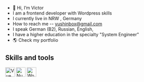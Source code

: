 - 👋 Hi, I’m Victor
- I am a frontend developer with Wordpress skills
- I currently live in NRW , Germany
- How to reach me -- yushinbox@gmail.com
- I speak German (B2), Russian, English, 
- I have a higher education in the specialty "System Engineer"
- 🌎 Check my portfolio

## Skills and tools
<span>
<img src="https://vuejs.org/images/logo.png" alt="Vue" width="30" />
</span>
<span>
<img src="https://github.com/nuxt.png?size=40" alt="Nuxt" width="30" />
</span>
<span>
<img src="https://github.com/WordPress.png?size=40" alt="WordPress" width="30" />
</span>



<!---
golfmar/golfmar is a ✨ special ✨ repository because its `README.md` (this file) appears on your GitHub profile.
You can click the Preview link to take a look at your changes.

<p align="center">
  <a href="https://getbootstrap.com/">
    <img src="https://getbootstrap.com/docs/5.3/assets/brand/bootstrap-logo-shadow.png" alt="Bootstrap logo" width="200" height="165">
  </a>
</p>

<h3 align="center">Bootstrap</h3>

<p align="center">
  Sleek, intuitive, and powerful front-end framework for faster and easier web development.
  <br>
  <a href="https://getbootstrap.com/docs/5.3/"><strong>Explore Bootstrap docs »</strong></a>
  <br>
  <br>
  <a href="https://github.com/twbs/bootstrap/issues/new?assignees=-&labels=bug&template=bug_report.yml">Report bug</a>
  ·
  <a href="https://github.com/twbs/bootstrap/issues/new?assignees=&labels=feature&template=feature_request.yml">Request feature</a>
  ·
  <a href="https://themes.getbootstrap.com/">Themes</a>
  ·
  <a href="https://blog.getbootstrap.com/">Blog</a>
</p>


## Bootstrap 5

Our default branch is for development of our Bootstrap 5 release. Head to the [`v4-dev` branch](https://github.com/twbs/bootstrap/tree/v4-dev) to view the readme, documentation, and source code for Bootstrap 4.


## Table of contents

- [Quick start](#quick-start)
- [Status](#status)
- [What's included](#whats-included)
- [Bugs and feature requests](#bugs-and-feature-requests)
- [Documentation](#documentation)
- [Contributing](#contributing)
- [Community](#community)
- [Versioning](#versioning)
- [Creators](#creators)
- [Thanks](#thanks)
- [Copyright and license](#copyright-and-license)


## Quick start

Several quick start options are available:

- [Download the latest release](https://github.com/twbs/bootstrap/archive/v5.3.3.zip)
- Clone the repo: `git clone https://github.com/twbs/bootstrap.git`
- Install with [npm](https://www.npmjs.com/): `npm install bootstrap@v5.3.3`
- Install with [yarn](https://yarnpkg.com/): `yarn add bootstrap@v5.3.3`
- Install with [Composer](https://getcomposer.org/): `composer require twbs/bootstrap:5.3.3`
- Install with [NuGet](https://www.nuget.org/): CSS: `Install-Package bootstrap` Sass: `Install-Package bootstrap.sass`

Read the [Getting started page](https://getbootstrap.com/docs/5.3/getting-started/introduction/) for information on the framework contents, templates, examples, and more.


## Status

[![Build Status](https://img.shields.io/github/actions/workflow/status/twbs/bootstrap/js.yml?branch=main&label=JS%20Tests&logo=github)](https://github.com/twbs/bootstrap/actions/workflows/js.yml?query=workflow%3AJS+branch%3Amain)
[![npm version](https://img.shields.io/npm/v/bootstrap?logo=npm&logoColor=fff)](https://www.npmjs.com/package/bootstrap)
[![Gem version](https://img.shields.io/gem/v/bootstrap?logo=rubygems&logoColor=fff)](https://rubygems.org/gems/bootstrap)
[![Meteor Atmosphere](https://img.shields.io/badge/meteor-twbs%3Abootstrap-blue?logo=meteor&logoColor=fff)](https://atmospherejs.com/twbs/bootstrap)
[![Packagist Prerelease](https://img.shields.io/packagist/vpre/twbs/bootstrap?logo=packagist&logoColor=fff)](https://packagist.org/packages/twbs/bootstrap)
[![NuGet](https://img.shields.io/nuget/vpre/bootstrap?logo=nuget&logoColor=fff)](https://www.nuget.org/packages/bootstrap/absoluteLatest)
[![Coverage Status](https://img.shields.io/coveralls/github/twbs/bootstrap/main?logo=coveralls&logoColor=fff)](https://coveralls.io/github/twbs/bootstrap?branch=main)
[![CSS gzip size](https://img.badgesize.io/twbs/bootstrap/main/dist/css/bootstrap.min.css?compression=gzip&label=CSS%20gzip%20size)](https://github.com/twbs/bootstrap/blob/main/dist/css/bootstrap.min.css)
[![CSS Brotli size](https://img.badgesize.io/twbs/bootstrap/main/dist/css/bootstrap.min.css?compression=brotli&label=CSS%20Brotli%20size)](https://github.com/twbs/bootstrap/blob/main/dist/css/bootstrap.min.css)
[![JS gzip size](https://img.badgesize.io/twbs/bootstrap/main/dist/js/bootstrap.min.js?compression=gzip&label=JS%20gzip%20size)](https://github.com/twbs/bootstrap/blob/main/dist/js/bootstrap.min.js)
[![JS Brotli size](https://img.badgesize.io/twbs/bootstrap/main/dist/js/bootstrap.min.js?compression=brotli&label=JS%20Brotli%20size)](https://github.com/twbs/bootstrap/blob/main/dist/js/bootstrap.min.js)
[![Backers on Open Collective](https://img.shields.io/opencollective/backers/bootstrap?logo=opencollective&logoColor=fff)](#backers)
[![Sponsors on Open Collective](https://img.shields.io/opencollective/sponsors/bootstrap?logo=opencollective&logoColor=fff)](#sponsors)


## What's included

Within the download you'll find the following directories and files, logically grouping common assets and providing both compiled and minified variations.

<details>
  <summary>Download contents</summary>

  ```text
  bootstrap/
  ├── css/
  │   ├── bootstrap-grid.css
  │   ├── bootstrap-grid.css.map
  │   ├── bootstrap-grid.min.css
  │   ├── bootstrap-grid.min.css.map
  │   ├── bootstrap-grid.rtl.css
  │   ├── bootstrap-grid.rtl.css.map
  │   ├── bootstrap-grid.rtl.min.css
  │   ├── bootstrap-grid.rtl.min.css.map
  │   ├── bootstrap-reboot.css
  │   ├── bootstrap-reboot.css.map
  │   ├── bootstrap-reboot.min.css
  │   ├── bootstrap-reboot.min.css.map
  │   ├── bootstrap-reboot.rtl.css
  │   ├── bootstrap-reboot.rtl.css.map
  │   ├── bootstrap-reboot.rtl.min.css
  │   ├── bootstrap-reboot.rtl.min.css.map
  │   ├── bootstrap-utilities.css
  │   ├── bootstrap-utilities.css.map
  │   ├── bootstrap-utilities.min.css
  │   ├── bootstrap-utilities.min.css.map
  │   ├── bootstrap-utilities.rtl.css
  │   ├── bootstrap-utilities.rtl.css.map
  │   ├── bootstrap-utilities.rtl.min.css
  │   ├── bootstrap-utilities.rtl.min.css.map
  │   ├── bootstrap.css
  │   ├── bootstrap.css.map
  │   ├── bootstrap.min.css
  │   ├── bootstrap.min.css.map
  │   ├── bootstrap.rtl.css
  │   ├── bootstrap.rtl.css.map
  │   ├── bootstrap.rtl.min.css
  │   └── bootstrap.rtl.min.css.map
  └── js/
      ├── bootstrap.bundle.js
      ├── bootstrap.bundle.js.map
      ├── bootstrap.bundle.min.js
      ├── bootstrap.bundle.min.js.map
      ├── bootstrap.esm.js
      ├── bootstrap.esm.js.map
      ├── bootstrap.esm.min.js
      ├── bootstrap.esm.min.js.map
      ├── bootstrap.js
      ├── bootstrap.js.map
      ├── bootstrap.min.js
      └── bootstrap.min.js.map
  ```
</details>

We provide compiled CSS and JS (`bootstrap.*`), as well as compiled and minified CSS and JS (`bootstrap.min.*`). [Source maps](https://web.dev/articles/source-maps) (`bootstrap.*.map`) are available for use with certain browsers' developer tools. Bundled JS files (`bootstrap.bundle.js` and minified `bootstrap.bundle.min.js`) include [Popper](https://popper.js.org/docs/v2/).


## Bugs and feature requests

Have a bug or a feature request? Please first read the [issue guidelines](https://github.com/twbs/bootstrap/blob/main/.github/CONTRIBUTING.md#using-the-issue-tracker) and search for existing and closed issues. If your problem or idea is not addressed yet, [please open a new issue](https://github.com/twbs/bootstrap/issues/new/choose).


## Documentation

Bootstrap's documentation, included in this repo in the root directory, is built with [Hugo](https://gohugo.io/) and publicly hosted on GitHub Pages at <https://getbootstrap.com/>. The docs may also be run locally.

Documentation search is powered by [Algolia's DocSearch](https://docsearch.algolia.com/).

### Running documentation locally

1. Run `npm install` to install the Node.js dependencies, including Hugo (the site builder).
2. Run `npm run test` (or a specific npm script) to rebuild distributed CSS and JavaScript files, as well as our docs assets.
3. From the root `/bootstrap` directory, run `npm run docs-serve` in the command line.
4. Open `http://localhost:9001/` in your browser, and voilà.

Learn more about using Hugo by reading its [documentation](https://gohugo.io/documentation/).

### Documentation for previous releases

You can find all our previous releases docs on <https://getbootstrap.com/docs/versions/>.

[Previous releases](https://github.com/twbs/bootstrap/releases) and their documentation are also available for download.


## Contributing

Please read through our [contributing guidelines](https://github.com/twbs/bootstrap/blob/main/.github/CONTRIBUTING.md). Included are directions for opening issues, coding standards, and notes on development.

Moreover, if your pull request contains JavaScript patches or features, you must include [relevant unit tests](https://github.com/twbs/bootstrap/tree/main/js/tests). All HTML and CSS should conform to the [Code Guide](https://github.com/mdo/code-guide), maintained by [Mark Otto](https://github.com/mdo).

Editor preferences are available in the [editor config](https://github.com/twbs/bootstrap/blob/main/.editorconfig) for easy use in common text editors. Read more and download plugins at <https://editorconfig.org/>.


## Community

Get updates on Bootstrap's development and chat with the project maintainers and community members.

- Follow [@getbootstrap on Twitter](https://twitter.com/getbootstrap).
- Read and subscribe to [The Official Bootstrap Blog](https://blog.getbootstrap.com/).
- Ask questions and explore [our GitHub Discussions](https://github.com/twbs/bootstrap/discussions).
- Discuss, ask questions, and more on [the community Discord](https://discord.gg/bZUvakRU3M) or [Bootstrap subreddit](https://www.reddit.com/r/bootstrap/).
- Chat with fellow Bootstrappers in IRC. On the `irc.libera.chat` server, in the `#bootstrap` channel.
- Implementation help may be found at Stack Overflow (tagged [`bootstrap-5`](https://stackoverflow.com/questions/tagged/bootstrap-5)).
- Developers should use the keyword `bootstrap` on packages which modify or add to the functionality of Bootstrap when distributing through [npm](https://www.npmjs.com/browse/keyword/bootstrap) or similar delivery mechanisms for maximum discoverability.


## Versioning

For transparency into our release cycle and in striving to maintain backward compatibility, Bootstrap is maintained under [the Semantic Versioning guidelines](https://semver.org/). Sometimes we screw up, but we adhere to those rules whenever possible.

See [the Releases section of our GitHub project](https://github.com/twbs/bootstrap/releases) for changelogs for each release version of Bootstrap. Release announcement posts on [the official Bootstrap blog](https://blog.getbootstrap.com/) contain summaries of the most noteworthy changes made in each release.


## Creators

**Mark Otto**

- <https://twitter.com/mdo>
- <https://github.com/mdo>

**Jacob Thornton**

- <https://twitter.com/fat>
- <https://github.com/fat>


## Thanks

<a href="https://www.browserstack.com/">
  <img src="https://live.browserstack.com/images/opensource/browserstack-logo.svg" alt="BrowserStack" width="192" height="42">
</a>

Thanks to [BrowserStack](https://www.browserstack.com/) for providing the infrastructure that allows us to test in real browsers!

<a href="https://www.netlify.com/">
  <img src="https://www.netlify.com/v3/img/components/full-logo-light.svg" alt="Netlify" width="147" height="40">
</a>

Thanks to [Netlify](https://www.netlify.com/) for providing us with Deploy Previews!


## Sponsors

Support this project by becoming a sponsor. Your logo will show up here with a link to your website. [[Become a sponsor](https://opencollective.com/bootstrap#sponsor)]

[![OC sponsor 0](https://opencollective.com/bootstrap/sponsor/0/avatar.svg)](https://opencollective.com/bootstrap/sponsor/0/website)
[![OC sponsor 1](https://opencollective.com/bootstrap/sponsor/1/avatar.svg)](https://opencollective.com/bootstrap/sponsor/1/website)
[![OC sponsor 2](https://opencollective.com/bootstrap/sponsor/2/avatar.svg)](https://opencollective.com/bootstrap/sponsor/2/website)
[![OC sponsor 3](https://opencollective.com/bootstrap/sponsor/3/avatar.svg)](https://opencollective.com/bootstrap/sponsor/3/website)
[![OC sponsor 4](https://opencollective.com/bootstrap/sponsor/4/avatar.svg)](https://opencollective.com/bootstrap/sponsor/4/website)
[![OC sponsor 5](https://opencollective.com/bootstrap/sponsor/5/avatar.svg)](https://opencollective.com/bootstrap/sponsor/5/website)
[![OC sponsor 6](https://opencollective.com/bootstrap/sponsor/6/avatar.svg)](https://opencollective.com/bootstrap/sponsor/6/website)
[![OC sponsor 7](https://opencollective.com/bootstrap/sponsor/7/avatar.svg)](https://opencollective.com/bootstrap/sponsor/7/website)
[![OC sponsor 8](https://opencollective.com/bootstrap/sponsor/8/avatar.svg)](https://opencollective.com/bootstrap/sponsor/8/website)
[![OC sponsor 9](https://opencollective.com/bootstrap/sponsor/9/avatar.svg)](https://opencollective.com/bootstrap/sponsor/9/website)


## Backers

Thank you to all our backers! 🙏 [[Become a backer](https://opencollective.com/bootstrap#backer)]

[![Backers](https://opencollective.com/bootstrap/backers.svg?width=890)](https://opencollective.com/bootstrap#backers)


## Copyright and license

Code and documentation copyright 2011–2024 the [Bootstrap Authors](https://github.com/twbs/bootstrap/graphs/contributors). Code released under the [MIT License](https://github.com/twbs/bootstrap/blob/main/LICENSE). Docs released under [Creative Commons](https://creativecommons.org/licenses/by/3.0/).
--->
